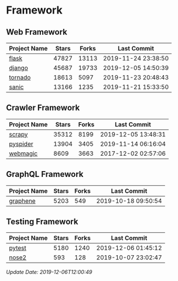 # Framework

## Web Framework

| Project Name | Stars | Forks | Last Commit |
| ------------ | ----- | ----- | ----------- |
| [flask](https://github.com/pallets/flask) | 47827 | 13113 | 2019-11-24 23:38:50 |
| [django](https://github.com/django/django) | 45687 | 19733 | 2019-12-05 14:50:39 |
| [tornado](https://github.com/tornadoweb/tornado) | 18613 | 5097 | 2019-11-23 20:48:43 |
| [sanic](https://github.com/huge-success/sanic) | 13166 | 1235 | 2019-11-21 15:33:50 |

## Crawler Framework

| Project Name | Stars | Forks | Last Commit |
| ------------ | ----- | ----- | ----------- |
| [scrapy](https://github.com/scrapy/scrapy) | 35312 | 8199 | 2019-12-05 13:48:31 |
| [pyspider](https://github.com/binux/pyspider) | 13904 | 3405 | 2019-11-14 06:16:04 |
| [webmagic](https://github.com/code4craft/webmagic) | 8609 | 3663 | 2017-12-02 02:57:06 |

## GraphQL Framework

| Project Name | Stars | Forks | Last Commit |
| ------------ | ----- | ----- | ----------- |
| [graphene](https://github.com/graphql-python/graphene) | 5203 | 549 | 2019-10-18 09:50:54 |

## Testing Framework

| Project Name | Stars | Forks | Last Commit |
| ------------ | ----- | ----- | ----------- |
| [pytest](https://github.com/pytest-dev/pytest) | 5180 | 1240 | 2019-12-06 01:45:12 |
| [nose2](https://github.com/nose-devs/nose2) | 593 | 128 | 2019-10-07 23:02:47 |

*Update Date: 2019-12-06T12:00:49*